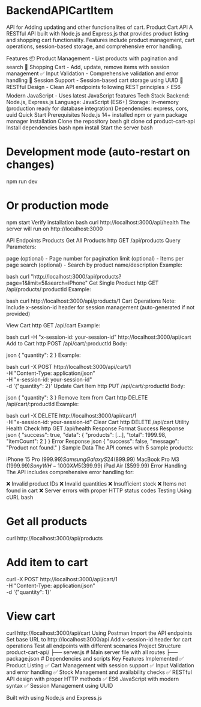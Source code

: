 # BackendAPICartItem
API for Adding updating and other functionalites of cart.
Product Cart API
A RESTful API built with Node.js and Express.js that provides product listing and shopping cart functionality. Features include product management, cart operations, session-based storage, and comprehensive error handling.

Features
📦 Product Management - List products with pagination and search
🛒 Shopping Cart - Add, update, remove items with session management
✅ Input Validation - Comprehensive validation and error handling
🔄 Session Support - Session-based cart storage using UUID
🎯 RESTful Design - Clean API endpoints following REST principles
⚡ ES6 Modern JavaScript - Uses latest JavaScript features
Tech Stack
Backend: Node.js, Express.js
Language: JavaScript (ES6+)
Storage: In-memory (production ready for database integration)
Dependencies: express, cors, uuid
Quick Start
Prerequisites
Node.js 14+ installed
npm or yarn package manager
Installation
Clone the repository
bash
   git clone <repository-url>
   cd product-cart-api
Install dependencies
bash
   npm install
Start the server
bash
   # Development mode (auto-restart on changes)
   npm run dev
   
   # Or production mode
   npm start
Verify installation
bash
   curl http://localhost:3000/api/health
The server will run on http://localhost:3000

API Endpoints
Products
Get All Products
http
GET /api/products
Query Parameters:

page (optional) - Page number for pagination
limit (optional) - Items per page
search (optional) - Search by product name/description
Example:

bash
curl "http://localhost:3000/api/products?page=1&limit=5&search=iPhone"
Get Single Product
http
GET /api/products/:productId
Example:

bash
curl http://localhost:3000/api/products/1
Cart Operations
Note: Include x-session-id header for session management (auto-generated if not provided)

View Cart
http
GET /api/cart
Example:

bash
curl -H "x-session-id: your-session-id" http://localhost:3000/api/cart
Add to Cart
http
POST /api/cart/:productId
Body:

json
{
  "quantity": 2
}
Example:

bash
curl -X POST http://localhost:3000/api/cart/1 \
  -H "Content-Type: application/json" \
  -H "x-session-id: your-session-id" \
  -d '{"quantity": 2}'
Update Cart Item
http
PUT /api/cart/:productId
Body:

json
{
  "quantity": 3
}
Remove Item from Cart
http
DELETE /api/cart/:productId
Example:

bash
curl -X DELETE http://localhost:3000/api/cart/1 \
  -H "x-session-id: your-session-id"
Clear Cart
http
DELETE /api/cart
Utility
Health Check
http
GET /api/health
Response Format
Success Response
json
{
  "success": true,
  "data": {
    "products": [...],
    "total": 1999.98,
    "itemCount": 2
  }
}
Error Response
json
{
  "success": false,
  "message": "Product not found."
}
Sample Data
The API comes with 5 sample products:

iPhone 15 Pro ($999.99)
Samsung Galaxy S24 ($899.99)
MacBook Pro M3 ($1999.99)
Sony WH-1000XM5 ($399.99)
iPad Air ($599.99)
Error Handling
The API includes comprehensive error handling for:

❌ Invalid product IDs
❌ Invalid quantities
❌ Insufficient stock
❌ Items not found in cart
❌ Server errors with proper HTTP status codes
Testing
Using cURL
bash
# Get all products
curl http://localhost:3000/api/products

# Add item to cart
curl -X POST http://localhost:3000/api/cart/1 \
  -H "Content-Type: application/json" \
  -d '{"quantity": 1}'

# View cart
curl http://localhost:3000/api/cart
Using Postman
Import the API endpoints
Set base URL to http://localhost:3000/api
Add x-session-id header for cart operations
Test all endpoints with different scenarios
Project Structure
product-cart-api/
├── server.js          # Main server file with all routes
├── package.json       # Dependencies and scripts
Key Features Implemented
✅ Product Listing
✅ Cart Management with session support
✅ Input Validation and error handling
✅ Stock Management and availability checks
✅ RESTful API design with proper HTTP methods
✅ ES6 JavaScript with modern syntax
✅ Session Management using UUID



Built with using Node.js and Express.js


